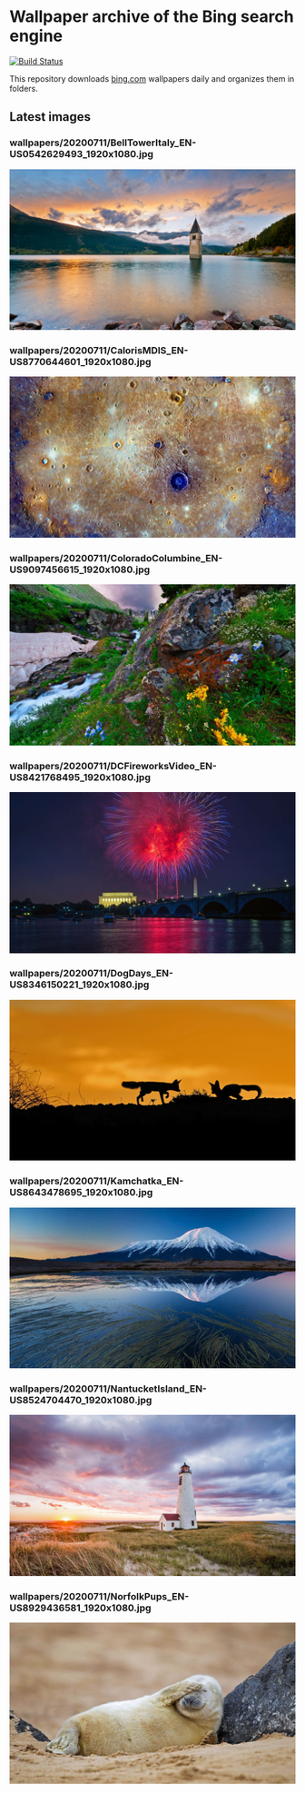 # Wallpaper archive of the Bing search engine

[![Build Status](https://travis-ci.org/kijart/bing-daily-images-dl.svg?branch=wallpapers)](https://travis-ci.org/kijart/bing-daily-images-dl)

This repository downloads [bing.com](https://www.bing.com) wallpapers daily and organizes them in folders.

## Latest images

<!-- Wallpapers -->

### wallpapers/20200711/BellTowerItaly_EN-US0542629493_1920x1080.jpg

![wallpapers/20200711/BellTowerItaly_EN-US0542629493_1920x1080.jpg](wallpapers/20200711/BellTowerItaly_EN-US0542629493_1920x1080.jpg)

### wallpapers/20200711/CalorisMDIS_EN-US8770644601_1920x1080.jpg

![wallpapers/20200711/CalorisMDIS_EN-US8770644601_1920x1080.jpg](wallpapers/20200711/CalorisMDIS_EN-US8770644601_1920x1080.jpg)

### wallpapers/20200711/ColoradoColumbine_EN-US9097456615_1920x1080.jpg

![wallpapers/20200711/ColoradoColumbine_EN-US9097456615_1920x1080.jpg](wallpapers/20200711/ColoradoColumbine_EN-US9097456615_1920x1080.jpg)

### wallpapers/20200711/DCFireworksVideo_EN-US8421768495_1920x1080.jpg

![wallpapers/20200711/DCFireworksVideo_EN-US8421768495_1920x1080.jpg](wallpapers/20200711/DCFireworksVideo_EN-US8421768495_1920x1080.jpg)

### wallpapers/20200711/DogDays_EN-US8346150221_1920x1080.jpg

![wallpapers/20200711/DogDays_EN-US8346150221_1920x1080.jpg](wallpapers/20200711/DogDays_EN-US8346150221_1920x1080.jpg)

### wallpapers/20200711/Kamchatka_EN-US8643478695_1920x1080.jpg

![wallpapers/20200711/Kamchatka_EN-US8643478695_1920x1080.jpg](wallpapers/20200711/Kamchatka_EN-US8643478695_1920x1080.jpg)

### wallpapers/20200711/NantucketIsland_EN-US8524704470_1920x1080.jpg

![wallpapers/20200711/NantucketIsland_EN-US8524704470_1920x1080.jpg](wallpapers/20200711/NantucketIsland_EN-US8524704470_1920x1080.jpg)

### wallpapers/20200711/NorfolkPups_EN-US8929436581_1920x1080.jpg

![wallpapers/20200711/NorfolkPups_EN-US8929436581_1920x1080.jpg](wallpapers/20200711/NorfolkPups_EN-US8929436581_1920x1080.jpg)

